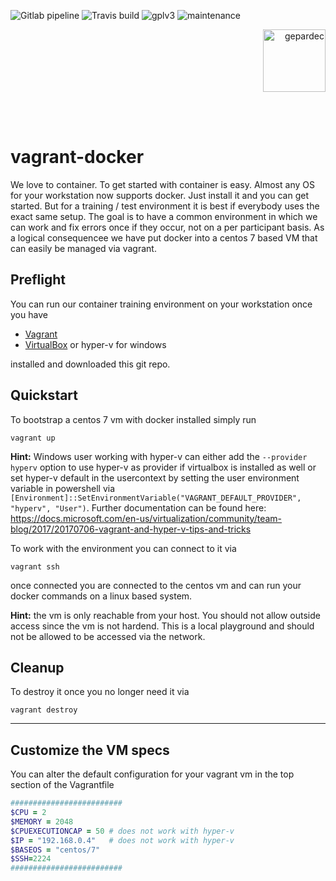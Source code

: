 ![Gitlab pipeline](https://img.shields.io/gitlab/pipeline/ckaserer/vagrant-docker?label=windows-pipeline&style=flat-square)
![Travis build](https://img.shields.io/travis/com/gepardec/vagrant-docker?label=linux-pipeline&style=flat-square)
![gplv3](https://img.shields.io/badge/license-GPL%20v3.0-brightgreen.svg?style=flat-square)
![maintenance](https://img.shields.io/maintenance/yes/2020?style=flat-square)
<p align="right">
<img alt="gepardec" width=100px src="https://www.gepardec.com/files/gepardec_logo_light_background@2000w.png">
</p>
<br>
<br>

# vagrant-docker

We love to container. To get started with container is easy. Almost any OS for your workstation now supports docker. Just install it and you can get started. But for a training / test environment it is best if everybody uses the exact same setup. The goal is to have a common environment in which we can work and fix errors once if they occur, not on a per participant basis. As a logical consequencee we have put docker into a centos 7 based VM that can easily be managed via vagrant.

## Preflight

You can run our container training environment on your workstation once you have 

* [Vagrant](https://www.vagrantup.com/intro/getting-started/install.html)
* [VirtualBox](https://www.virtualbox.org/wiki/Downloads) or hyper-v for windows

installed and downloaded this git repo. 


## Quickstart

To bootstrap a centos 7 vm with docker installed simply run

```
vagrant up
```

**Hint:** Windows user working with hyper-v can either add the `--provider hyperv` option to use hyper-v as provider if virtualbox is installed as well or set hyper-v default in the usercontext by setting the user environment variable in powershell via `[Environment]::SetEnvironmentVariable("VAGRANT_DEFAULT_PROVIDER", "hyperv", "User")`. Further documentation can be found here: https://docs.microsoft.com/en-us/virtualization/community/team-blog/2017/20170706-vagrant-and-hyper-v-tips-and-tricks 
 
To work with the environment you can connect to it via

```
vagrant ssh
```

once connected you are connected to the centos vm and can run your docker commands on a linux based system.

**Hint:** the vm is only reachable from your host. You should not allow outside access since the vm is not hardend. This is a local playground and should not be allowed to be accessed via the network.

## Cleanup
To destroy it once you no longer need it via

```
vagrant destroy
```

---

## Customize the VM specs

You can alter the default configuration for your vagrant vm in the top section of the Vagrantfile

```ruby
#########################
$CPU = 2
$MEMORY = 2048
$CPUEXECUTIONCAP = 50 # does not work with hyper-v
$IP = "192.168.0.4"   # does not work with hyper-v
$BASEOS = "centos/7"  
$SSH=2224
#########################
```